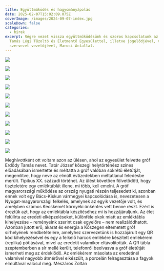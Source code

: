 ```yaml
---
title: Együttműködés és hagyományápolás
date: 2025-02-07T15:02:09.075Z
coverImage: /images/2024-09-07-index.jpg
scaleDown: false
categories:
  - hirek
excerpt: Régre vezet vissza együttműködésünk és szoros kapcsolatunk az Erdődy
  Tamás Légi Tűzoltó és Életmentő Egyesülettel, illetve jogelődjével, valamint a
  szervezet vezetőjével, Marosi Antallal.
---
```

![](/images/2024-09-04-1.jpg)

![](/images/2024-09-04-2.jpg)

![](/images/2024-09-04-3.jpg)

![](/images/2024-09-04-4.jpg)

![](/images/2024-12-02-7.jpg)

![](/images/2024-12-02-8.jpg)

![](/images/2024-12-12-14.png)

![](/images/2024-12-12-9.jpg)

![](/images/2024-12-12-13.jpg)

![](/images/képkivágás1.png)

![](/images/képkivágás2.png)

Meghívottként ott voltam azon az ülésen, ahol az egyesület felvette gróf Erdődy Tamás nevet. Tatár József kőszegi helytörténész színes előadásában ismertette és méltatta a gróf valóban sokrétű életútját, megemlítve, hogy neve az elmúlt évtizedekben méltatlanul feledésbe merült. Tipikus XX. századi történet. 
Az ülést követően fölvetődött, hogy tiszteletére egy emléktáblát illene, mi több, kell emelni. A gróf magyarországi működése az ország nyugati részén teljesedett ki, azonban ennek volt egy Bács-Kiskun vármegyei kapcsolódása is, nevezetesen a Nyugat-magyarországi felkelés, amelynek az egyik vezetője volt, és amelyben számos Kecskemét környéki önkéntes vett benne részt. Ezért is éreztük azt, hogy az emléktábla készítéséhez mi is hozzájáruljunk. 
Az élet felülírta az eredeti elképzeléseket, különféle okok miatt az emléktábla kihelyezése – reményeink szerint csak egyelőre – nem realizálódhatott. Azonban jutott erő, akarat és energia a Kőszegen eltemetett gróf sírhelyének rendbetételére, amelyhez szervezetünk is hozzájárult egy QR kód kihelyezésével és egy a felkelő harcok emlékére készített emlékérem (replika) pótlásával, mivel az eredetit valamikor eltávolították. 
A QR tábla szeptemberben a sír mellé került, telefonról beolvasva a gróf életútját ismerheti meg az érdeklődő. Az emlékérem másolata az eredetinél valamivel nagyobb átmérővel elkészült, a porcelán felragasztása a fagyok elmúltával valósul meg.
Mészáros Zoltán